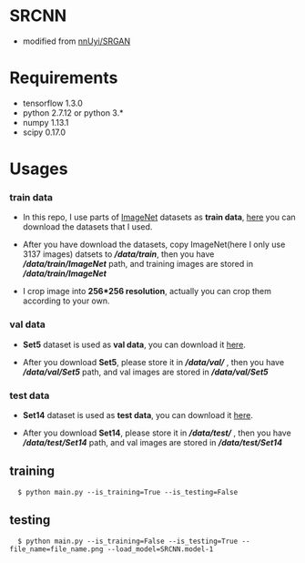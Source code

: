 # SRCNN
* modified from [nnUyi/SRGAN](https://github.com/nnUyi/SRGAN)

# Requirements

  - tensorflow 1.3.0
  - python 2.7.12 or python 3.*
  - numpy 1.13.1
  - scipy 0.17.0

# Usages
  ### train data
  - In this repo, I use parts of [ImageNet](http://www.image-net.org/) datasets as **train data**, [here](https://pan.baidu.com/s/1eSJC0lc) you can download the datasets that I used. 
  
  - After you have download the datasets, copy ImageNet(here I only use 3137 images) datsets to ***/data/train***, then you have ***/data/train/ImageNet*** path, and training images are stored in ***/data/train/ImageNet***
  
  - I crop image into **256*256 resolution**, actually you can crop them according to your own.

  ### val data
  - **Set5** dataset is used as **val data**, you can download it [here](https://pan.baidu.com/s/1dFyFFSt).
  
  - After you download **Set5**, please store it in ***/data/val/*** , then you have ***/data/val/Set5*** path, and val images are stored in ***/data/val/Set5***

  ### test data
  - **Set14** dataset is used as **test data**, you can download it [here](https://pan.baidu.com/s/1nvmUkBn).
  
  - After you download **Set14**, please store it in ***/data/test/*** , then you have ***/data/test/Set14*** path, and val images are stored in ***/data/test/Set14***

  ## training

      $ python main.py --is_training=True --is_testing=False

  ## testing

      $ python main.py --is_training=False --is_testing=True --file_name=file_name.png --load_model=SRCNN.model-1



